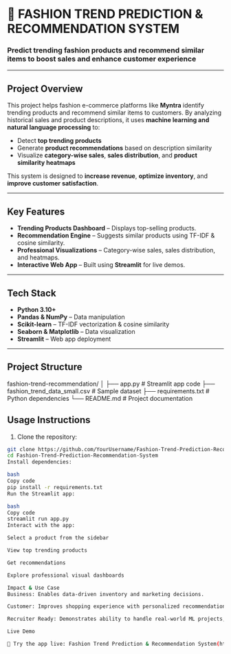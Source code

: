 # 👗 FASHION TREND PREDICTION & RECOMMENDATION SYSTEM
### Predict trending fashion products and recommend similar items to boost sales and enhance customer experience

---

## Project Overview
This project helps fashion e-commerce platforms like **Myntra** identify trending products and recommend similar items to customers. By analyzing historical sales and product descriptions, it uses **machine learning and natural language processing** to:

- Detect **top trending products**
- Generate **product recommendations** based on description similarity
- Visualize **category-wise sales**, **sales distribution**, and **product similarity heatmaps**

This system is designed to **increase revenue**, **optimize inventory**, and **improve customer satisfaction**.

---

## Key Features
- **Trending Products Dashboard** – Displays top-selling products.
- **Recommendation Engine** – Suggests similar products using TF-IDF & cosine similarity.
- **Professional Visualizations** – Category-wise sales, sales distribution, and heatmaps.
- **Interactive Web App** – Built using **Streamlit** for live demos.

---

## Tech Stack
- **Python 3.10+**
- **Pandas & NumPy** – Data manipulation
- **Scikit-learn** – TF-IDF vectorization & cosine similarity
- **Seaborn & Matplotlib** – Data visualization
- **Streamlit** – Web app deployment

---

## Project Structure
fashion-trend-recommendation/
│
├── app.py # Streamlit app code
├── fashion_trend_data_small.csv # Sample dataset
├── requirements.txt # Python dependencies
└── README.md # Project documentation


## Usage Instructions

1. Clone the repository:  
```bash
git clone https://github.com/YourUsername/Fashion-Trend-Prediction-Recommendation-System.git
cd Fashion-Trend-Prediction-Recommendation-System
Install dependencies:

bash
Copy code
pip install -r requirements.txt
Run the Streamlit app:

bash
Copy code
streamlit run app.py
Interact with the app:

Select a product from the sidebar

View top trending products

Get recommendations

Explore professional visual dashboards

Impact & Use Case
Business: Enables data-driven inventory and marketing decisions.

Customer: Improves shopping experience with personalized recommendations.

Recruiter Ready: Demonstrates ability to handle real-world ML projects, data visualization, and web deployment.

Live Demo

🚀 Try the app live: Fashion Trend Prediction & Recommendation System(https://saireddy81797-fashion-trend-prediction-recommendatio-app-ogkg9z.streamlit.app/)
